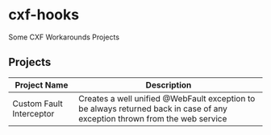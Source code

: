 # cxf-hooks
Some CXF Workarounds Projects

## Projects
Project Name | Description
------------ | -----------
Custom Fault Interceptor | Creates a well unified @WebFault exception to be always returned back in case of any exception thrown from the web service
